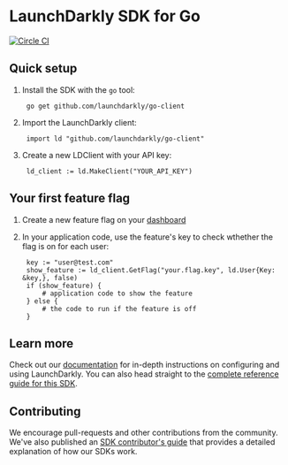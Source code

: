 LaunchDarkly SDK for Go
===========================

[![Circle CI](https://circleci.com/gh/launchdarkly/go-client.svg?style=svg)](https://circleci.com/gh/launchdarkly/go-client)

Quick setup
-----------

1. Install the SDK with the `go` tool:

        go get github.com/launchdarkly/go-client

2. Import the LaunchDarkly client:

        import ld "github.com/launchdarkly/go-client"

2. Create a new LDClient with your API key:

        ld_client := ld.MakeClient("YOUR_API_KEY")

Your first feature flag
-----------------------

1. Create a new feature flag on your [dashboard](https://app.launchdarkly.com)
2. In your application code, use the feature's key to check wthether the flag is on for each user:

        key := "user@test.com"
        show_feature := ld_client.GetFlag("your.flag.key", ld.User{Key: &key,}, false)
        if (show_feature) {
            # application code to show the feature
        } else {
            # the code to run if the feature is off 
        }


Learn more
-----------

Check out our [documentation](http://docs.launchdarkly.com) for in-depth instructions on configuring and using LaunchDarkly. You can also head straight to the [complete reference guide for this SDK](http://docs.launchdarkly.com/v1.0/docs/go-sdk-reference).

Contributing
------------

We encourage pull-requests and other contributions from the community. We've also published an [SDK contributor's guide](http://docs.launchdarkly.com/v1.0/docs/sdk-contributors-guide) that provides a detailed explanation of how our SDKs work.
